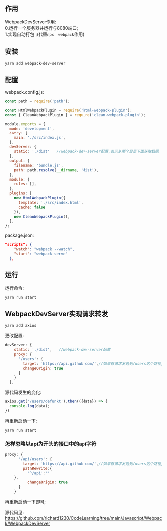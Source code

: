 ## 作用
WebpackDevServer作用:<br>
0.运行一个服务器并运行与8080端口;<br>
1.实现自动打包 ;(代替`npx  webpack`作用)<br>

## 安装

```shell
yarn add webpack-dev-server
```

## 配置
webpack.config.js:
```javascript
const path = require('path');

const HtmlWebpackPlugin = require('html-webpack-plugin');
const { CleanWebpackPlugin } = require('clean-webpack-plugin');

module.exports = {
  mode: 'development',
  entry: {
    main: './src/index.js',
  },
  devServer: {
    static: './dist'   //webpack-dev-server配置,表示从哪个目录下面获取数据
  },
  output: {
    filename: 'bundle.js',
    path: path.resolve(__dirname, 'dist'),
  },
  module: {
    rules: [],
  },
  plugins: [
    new HtmlWebpackPlugin({
      template: './src/index.html',
      cache: false
    }),
    new CleanWebpackPlugin(),
  ],
};

```
package.json:
```json
"scripts": {
    "watch": "webpack --watch",
    "start": "webpack serve"
  },
```

## 运行
运行命令:
```shell
yarn run start
```

## WebpackDevServer实现请求转发

```shell
yarn add axios
```
更改配置:
```javascript
devServer: {
    static: './dist',   //webpack-dev-server配置
    proxy: {
      '/users': {
        target: 'https://api.github.com/',//如果有请求发送到/users这个路径,就转发到api.github.com
        changeOrigin: true
      }
    }
  },
```

源代码发生的变化:
```javascript
axios.get('/users/defunkt').then(({data}) => {
  console.log(data);
})
```
再重新启动一下:

```shell
yarn run start
```

### 怎样忽略以api为开头的接口中的api字符

```javascript
proxy: {
      '/api/users': {
        target: 'https://api.github.com/',//如果有请求发送到/users这个路径,就转发到api.github.com
        pathRewrite:{
          '^/api':''
    },
          changeOrigin: true
      }
    }

```

再重新启动一下即可;


源代码见:
https://github.com/richard1230/CodeLearning/tree/main/Javascript/Webpack/WebpackDevServer

